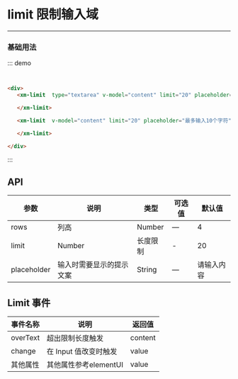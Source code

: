 <style>
  .xm-limit{

    margin: 10px;
  }
</style>

# limit 限制输入域
----
### 基础用法
<div class="demo-block">
  <div >
   <xm-limit  type="textarea" v-model="content" limit="20" placeholder="最多输入10个字符"></xm-limit>
    <xm-limit  v-model="content" limit="20" placeholder="最多输入10个字符"></xm-limit>
  </div>
</div>


::: demo
```html


<div>
   <xm-limit  type="textarea" v-model="content" limit="20" placeholder="最多输入10个字符">

   </xm-limit>

   <xm-limit  v-model="content" limit="20" placeholder="最多输入10个字符">

   </xm-limit>

</div>


```
:::

<script>
export default {
  data() {
    return {
      content: ''
    };
  }
}
</script>

## API

| 参数      | 说明          | 类型      | 可选值                           | 默认值  |
|---------- |-------------- |---------- |--------------------------------  |-------- |
| rows | 列高 | Number | — | 4 |
| limit| Number | 长度限制 | - | 20 |
| placeholder | 输入时需要显示的提示文案 | String | — | 请输入内容 |

## Limit 事件


| 事件名称      | 说明          | 返回值  |
|---------- |-------------- |---------- |
| overText | 超出限制长度触发 | content |
|change   | 在 Input 值改变时触发| value |
|其他属性   | 其他属性参考elementUI | value |
